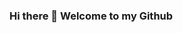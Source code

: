 ### Hi there 👋 Welcome to my Github

<!--
**alditegarprakoso/alditegarprakoso** is a ✨ _special_ ✨ repository because its `README.md` (this file) appears on your GitHub profile.

Here are some ideas to get you started:



- 🔭 I’m currently working on my personal project
- 🌱 I’m currently learning JavaScript, PHP, and UI/UX Design
- :sparkling_heart: I like front-end and back-end developer so it makes me want to be a fullstack developer
- :mortar_board:My last education was diploma 3

-->
